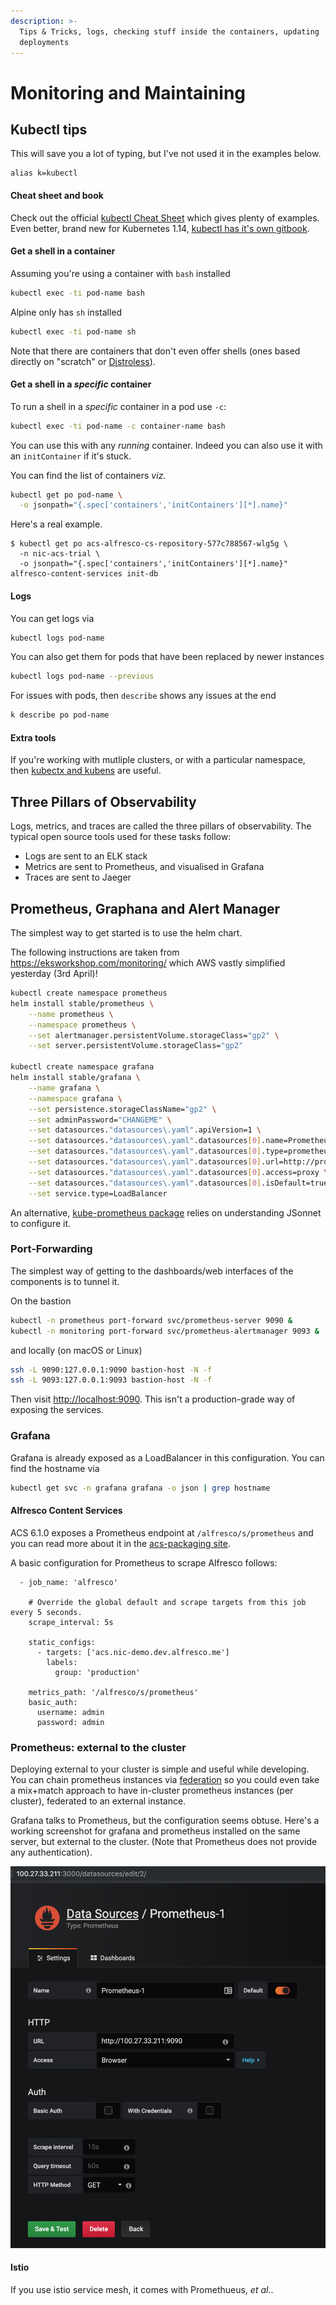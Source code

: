 ```yaml
---
description: >-
  Tips & Tricks, logs, checking stuff inside the containers, updating
  deployments
---
```


# Monitoring and Maintaining

## Kubectl tips

This will save you a lot of typing, but I've not used it in the examples below.

```
alias k=kubectl
```

#### Cheat sheet and book

Check out the official [kubectl Cheat Sheet](https://kubernetes.io/docs/reference/kubectl/cheatsheet/) which gives plenty of examples. 
Even better, brand new for Kubernetes 1.14, [kubectl has it's own gitbook](https://kubectl.docs.kubernetes.io/).

#### Get a shell in a container

Assuming you're using a container with `bash` installed

```bash
kubectl exec -ti pod-name bash
```

Alpine only has `sh` installed

```bash
kubectl exec -ti pod-name sh
```

Note that there are containers that don't even offer shells \(ones based directly on "scratch" or [Distroless](https://github.com/GoogleContainerTools/distroless)\).

#### Get a shell in a _specific_ container

To run a shell in a _specific_ container in a pod use `-c`:

```bash
kubectl exec -ti pod-name -c container-name bash
```

You can use this with any *running* container. Indeed you can also use it with an `initContainer` if it's stuck.

You can find the list of containers _viz._

```bash
kubectl get po pod-name \
  -o jsonpath="{.spec['containers','initContainers'][*].name}"
```

Here's a real example.

```text
$ kubectl get po acs-alfresco-cs-repository-577c788567-wlg5g \
  -n nic-acs-trial \
  -o jsonpath="{.spec['containers','initContainers'][*].name}"
alfresco-content-services init-db
```

#### Logs

You can get logs via

```bash
kubectl logs pod-name
```

You can also get them for pods that have been replaced by newer instances

```bash
kubectl logs pod-name --previous
```

For issues with pods, then `describe` shows any issues at the end

```bash
k describe po pod-name
```

#### Extra tools

If you're working with mutliple clusters, or with a particular namespace, then [kubectx and kubens](https://kubectx.dev) are useful.

## Three Pillars of Observability

Logs, metrics, and traces are called the three pillars of observability. The typical open source tools used for these tasks follow:

* Logs are sent to an ELK stack
* Metrics are sent to Prometheus, and visualised in Grafana
* Traces are sent to Jaeger

## Prometheus, Graphana and Alert Manager

The simplest way to get started is to use the helm chart.

The following instructions are taken from https://eksworkshop.com/monitoring/ which AWS vastly simplified yesterday (3rd April)!

```bash
kubectl create namespace prometheus
helm install stable/prometheus \
    --name prometheus \
    --namespace prometheus \
    --set alertmanager.persistentVolume.storageClass="gp2" \
    --set server.persistentVolume.storageClass="gp2"

kubectl create namespace grafana
helm install stable/grafana \
    --name grafana \
    --namespace grafana \
    --set persistence.storageClassName="gp2" \
    --set adminPassword="CHANGEME" \
    --set datasources."datasources\.yaml".apiVersion=1 \
    --set datasources."datasources\.yaml".datasources[0].name=Prometheus \
    --set datasources."datasources\.yaml".datasources[0].type=prometheus \
    --set datasources."datasources\.yaml".datasources[0].url=http://prometheus-server.prometheus.svc.cluster.local \
    --set datasources."datasources\.yaml".datasources[0].access=proxy \
    --set datasources."datasources\.yaml".datasources[0].isDefault=true \
    --set service.type=LoadBalancer
```

An alternative, [kube-prometheus package](https://github.com/coreos/prometheus-operator/tree/master/contrib/kube-prometheus) relies on understanding JSonnet to configure it.

### Port-Forwarding

The simplest way of getting to the dashboards/web interfaces of the components is to tunnel it.

On the bastion

```bash
kubectl -n prometheus port-forward svc/prometheus-server 9090 &
kubectl -n monitoring port-forward svc/prometheus-alertmanager 9093 &
```

and locally \(on macOS or Linux\)

```bash
ssh -L 9090:127.0.0.1:9090 bastion-host -N -f
ssh -L 9093:127.0.0.1:9093 bastion-host -N -f
```

Then visit [http://localhost:9090](http://localhost:9090). This isn't a production-grade way of exposing the services.

### Grafana

Grafana is already exposed as a LoadBalancer in this configuration. You can find the hostname via

```bash
kubectl get svc -n grafana grafana -o json | grep hostname  
```

#### Alfresco Content Services

ACS 6.1.0 exposes a Prometheus endpoint at `/alfresco/s/prometheus` and you can read more about it in the [acs-packaging site](https://github.com/Alfresco/acs-packaging/tree/master/docs/micrometer).

A basic configuration for Prometheus to scrape Alfresco follows:

```
  - job_name: 'alfresco'

    # Override the global default and scrape targets from this job every 5 seconds.
    scrape_interval: 5s

    static_configs:
      - targets: ['acs.nic-demo.dev.alfresco.me']
        labels:
          group: 'production'

    metrics_path: '/alfresco/s/prometheus'
    basic_auth:
      username: admin
      password: admin
```

### Prometheus: external to the cluster

Deploying external to your cluster is simple and useful while developing. You can chain prometheus instances via
[federation](https://prometheus.io/docs/prometheus/latest/federation/)
so you could even take a mix+match approach to have in-cluster prometheus instances (per cluster), federated to an external instance.

Grafana talks to Prometheus, but the configuration seems obtuse. Here's a working screenshot for grafana and prometheus installed on 
the same server, but external to the cluster. (Note that Prometheus does not provide any authentication).

![](.gitbook/assets/grafana.png)

#### Istio

If you use istio service mesh, it comes with Promethueus, _et al._.